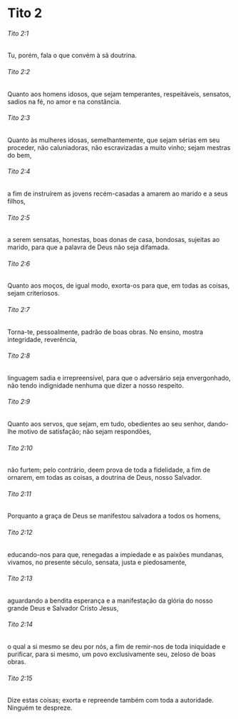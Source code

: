 # Tito 2

###### Tito 2:1

Tu, porém, fala o que convém à sã doutrina.

###### Tito 2:2

Quanto aos homens idosos, que sejam temperantes, respeitáveis, sensatos, sadios na fé, no amor e na constância.

###### Tito 2:3

Quanto às mulheres idosas, semelhantemente, que sejam sérias em seu proceder, não caluniadoras, não escravizadas a muito vinho; sejam mestras do bem,

###### Tito 2:4

a fim de instruírem as jovens recém-casadas a amarem ao marido e a seus filhos,

###### Tito 2:5

a serem sensatas, honestas, boas donas de casa, bondosas, sujeitas ao marido, para que a palavra de Deus não seja difamada.

###### Tito 2:6

Quanto aos moços, de igual modo, exorta-os para que, em todas as coisas, sejam criteriosos.

###### Tito 2:7

Torna-te, pessoalmente, padrão de boas obras. No ensino, mostra integridade, reverência,

###### Tito 2:8

linguagem sadia e irrepreensível, para que o adversário seja envergonhado, não tendo indignidade nenhuma que dizer a nosso respeito.

###### Tito 2:9

Quanto aos servos, que sejam, em tudo, obedientes ao seu senhor, dando-lhe motivo de satisfação; não sejam respondões,

###### Tito 2:10

não furtem; pelo contrário, deem prova de toda a fidelidade, a fim de ornarem, em todas as coisas, a doutrina de Deus, nosso Salvador.

###### Tito 2:11

Porquanto a graça de Deus se manifestou salvadora a todos os homens,

###### Tito 2:12

educando-nos para que, renegadas a impiedade e as paixões mundanas, vivamos, no presente século, sensata, justa e piedosamente,

###### Tito 2:13

aguardando a bendita esperança e a manifestação da glória do nosso grande Deus e Salvador Cristo Jesus,

###### Tito 2:14

o qual a si mesmo se deu por nós, a fim de remir-nos de toda iniquidade e purificar, para si mesmo, um povo exclusivamente seu, zeloso de boas obras.

###### Tito 2:15

Dize estas coisas; exorta e repreende também com toda a autoridade. Ninguém te despreze.

